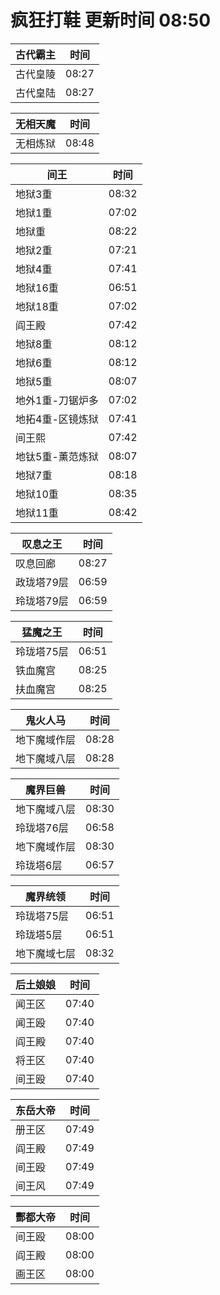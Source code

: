 # 疯狂打鞋 更新时间 08:50

| 古代霸主   | 时间    |
|--------|-------|
| 古代皇陵 | 08:27 |
| 古代皇陆 | 08:27 |

| 无相天魔   | 时间    |
|--------|-------|
| 无相炼狱 | 08:48 |

| 间王   | 时间    |
|--------|-------|
| 地狱3重 | 08:32 |
| 地狱1重 | 07:02 |
| 地狱重 | 08:22 |
| 地狱2重 | 07:21 |
| 地狱4重 | 07:41 |
| 地狱16重 | 06:51 |
| 地狱18重 | 07:02 |
| 阎王殿 | 07:42 |
| 地狱8重 | 08:12 |
| 地狱6重 | 08:12 |
| 地狱5重 | 08:07 |
| 地外1重-刀锯炉多 | 07:02 |
| 地拓4重-区镜炼狱 | 07:41 |
| 间王熙 | 07:42 |
| 地钛5重-薰范炼狱 | 08:07 |
| 地狱7重 | 08:18 |
| 地狱10重 | 08:35 |
| 地狱11重 | 08:42 |

| 叹息之王   | 时间    |
|--------|-------|
| 叹息回廊 | 08:27 |
| 政珑塔79层 | 06:59 |
| 玲珑塔79层 | 06:59 |

| 猛魔之王   | 时间    |
|--------|-------|
| 玲珑塔75层 | 06:51 |
| 铁血魔宫 | 08:25 |
| 扶血魔宫 | 08:25 |

| 鬼火人马   | 时间    |
|--------|-------|
| 地下魔域作层 | 08:28 |
| 地下魔域八层 | 08:28 |

| 魔界巨兽   | 时间    |
|--------|-------|
| 地下魔域八层 | 08:30 |
| 玲珑塔76层 | 06:58 |
| 地下魔域作层 | 08:30 |
| 玲珑塔6层 | 06:57 |

| 魔界统领   | 时间    |
|--------|-------|
| 玲珑塔75层 | 06:51 |
| 玲珑塔5层 | 06:51 |
| 地下魔域七层 | 08:32 |

| 后土娘娘   | 时间    |
|--------|-------|
| 闻王区 | 07:40 |
| 闻王殴 | 07:40 |
| 阎王殿 | 07:40 |
| 将王区 | 07:40 |
| 间王殴 | 07:40 |

| 东岳大帝   | 时间    |
|--------|-------|
| 册王区 | 07:49 |
| 阎王殿 | 07:49 |
| 间王殴 | 07:49 |
| 间王风 | 07:49 |

| 酆都大帝   | 时间    |
|--------|-------|
| 间王殴 | 08:00 |
| 阎王殿 | 08:00 |
| 画王区 | 08:00 |